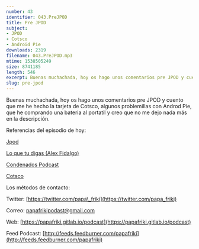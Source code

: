 ```yaml
---
number: 43
identifier: 043.PreJPOD
title: Pre JPOD
subject:
- JPOD
- Cotsco
- Android Pie
downloads: 2319
filename: 043.PreJPOD.mp3
mtime: 1538505249
size: 8741185
length: 546
excerpt: Buenas muchachada, hoy os hago unos comentarios pre JPOD y cuento que me he hecho la tarjeta de Cotsco, algunos problemillas con Androd Pie, que he co
slug: pre-jpod
---
```

Buenas muchachada, hoy os hago unos comentarios pre JPOD y cuento que me he hecho la tarjeta de Cotsco, algunos problemillas con Androd Pie, que he comprando una bateria al portatil y creo que no me dejo nada más en la descripción.

Referencias del episodio de hoy:

[Jpod](http://jpod.es/)

[Lo que tu digas (Alex Fidalgo)](http://www.alexfidalgo.com/)

[Condenados Podcast](http://www.condenadospodcast.com/)

[Cotsco](https://www.costco.es)

Los métodos de contacto:

Twitter: [https://twitter.com/papa\_friki](https://twitter.com/papa_friki)

Correo: [papafrikipodast@gmail.com](https://archive.org/details/papafrikipodast@gmail.com)

Web: [https://papafriki.gitlab.io/podcast](https://papafriki.gitlab.io/podcast)

Feed Podcast: [http://feeds.feedburner.com/papafriki](http://feeds.feedburner.com/papafriki)
